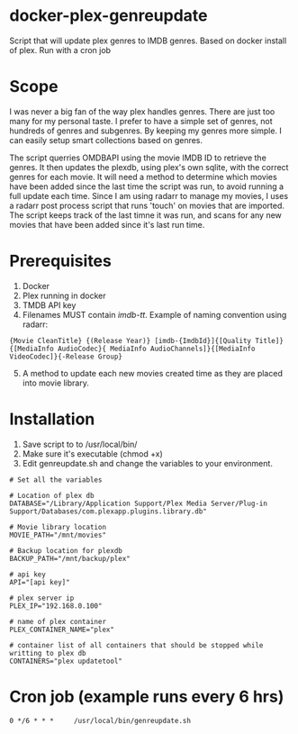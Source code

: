 # docker-plex-genreupdate

Script that will update plex genres to IMDB genres. Based on docker install of plex. Run with a cron job 

# Scope

I was never a big fan of the way plex handles genres. There are just too many for my personal taste. I prefer to have a simple set of genres, not hundreds of genres and subgenres. By keeping my genres more simple. I can easily setup smart collections based on genres. 

The script querries OMDBAPI using the movie IMDB ID to retrieve the genres. It then updates the plexdb, using plex's own sqlite, with the correct genres for each movie. It will need a method to determine which movies have been added since the last time the script was run, to avoid running a full update each time. Since I am using radarr to manage my movies, I uses a radarr post process script that runs 'touch' on movies that are imported. The script keeps track of the last timne it was run, and scans for any new movies that have been added since it's last run time.   

# Prerequisites
1. Docker
2. Plex running in docker
3. TMDB API key
4. Filenames MUST contain *imdb-tt*. Example of naming convention using radarr: 
```
{Movie CleanTitle} {(Release Year)} [imdb-{ImdbId}]{[Quality Title]}{[MediaInfo AudioCodec}{ MediaInfo AudioChannels]}{[MediaInfo VideoCodec]}{-Release Group}
```
5. A method to update each new movies created time as they are placed into movie library. 

# Installation
1. Save script to to /usr/local/bin/
2. Make sure it's executable (chmod +x)
3. Edit genreupdate.sh and change the variables to your environment. 
```
# Set all the variables

# Location of plex db
DATABASE="/Library/Application Support/Plex Media Server/Plug-in Support/Databases/com.plexapp.plugins.library.db"

# Movie library location
MOVIE_PATH="/mnt/movies"

# Backup location for plexdb
BACKUP_PATH="/mnt/backup/plex"

# api key
API="[api key]"

# plex server ip
PLEX_IP="192.168.0.100"

# name of plex container
PLEX_CONTAINER_NAME="plex"

# container list of all containers that should be stopped while writting to plex db
CONTAINERS="plex updatetool"
```
# Cron job (example runs every 6 hrs) 
```
0 */6 * * *     /usr/local/bin/genreupdate.sh
```


